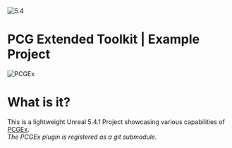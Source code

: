 ![5.4](https://img.shields.io/badge/5.4.1-darkgreen)
# PCG Extended Toolkit | Example Project

![PCGEx](/Resources/Icon128.png)

# What is it?
 This is a lightweight Unreal 5.4.1 Project showcasing various capabilities of [PCGEx](https://nebukam.github.io/PCGExtendedToolkit).  
 *The PCGEx plugin is registered as a git submodule.*

